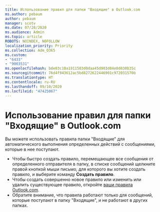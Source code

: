 ```yaml
---
title: Использование правил для папки "Входящие" в Outlook.com
ms.author: pebaum
author: pebaum
manager: scotv
ms.date: 07/28/2020
ms.audience: Admin
ms.topic: article
ROBOTS: NOINDEX, NOFOLLOW
localization_priority: Priority
ms.collection: Adm_O365
ms.custom:
- "6433"
- "9003531"
ms.openlocfilehash: bde03c10a1911503d0daa45d903d04e0d830b35c
ms.sourcegitcommit: 76d4f943612ac5bd8272622446901c972031570b
ms.translationtype: HT
ms.contentlocale: ru-RU
ms.lasthandoff: 09/10/2020
ms.locfileid: "47425067"
---
```

# <a name="use-inbox-rules-in-outlookcom"></a>Использование правил для папки "Входящие" в Outlook.com

Вы можете использовать правила папки "Входящие" для автоматического выполнения определенных действий с сообщениями, которые в нее поступают.

- Чтобы быстро создать правило, перемещающее все сообщения от определенного отправителя в папку, в списке сообщений щелкните правой кнопкой мыши письмо, для которого вы хотите создать правило, и выберите команду **Создать правило**.
- Чтобы создать совершенно новое правило или изменить или удалить существующее правило, откройте [ваши правила Outlook.com](https://go.microsoft.com/fwlink/?linkid=2118142).
- Обратите внимание, что правила работают только для сообщений, которые поступают в папку "Входящие", и не работают в других папках.
